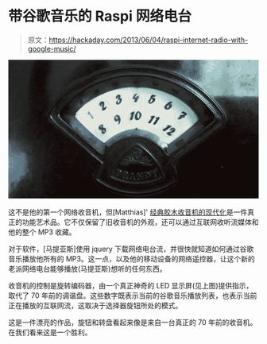 # 带谷歌音乐的 Raspi 网络电台

> 原文：<https://hackaday.com/2013/06/04/raspi-internet-radio-with-google-music/>

![SAMSUNG](img/b0962be639aa2cda4730cec45b1bfeee.png)

这不是他的第一个网络收音机，但[Matthias]' [经典胶木收音机的现代化](http://syd711.github.io/mephisto_ii/)是一件真正的功能艺术品。它不仅保留了旧收音机的外观，还可以通过互联网收听流媒体和他的整个 MP3 收藏。

对于软件，[马提亚斯]使用 jquery 下载网络电台流，并很快就知道如何通过谷歌音乐播放他所有的 MP3。这一点，以及他的移动设备的网络遥控器，让这个新的老派网络电台能够播放(马提亚斯)想听的任何东西。

收音机的控制是旋转编码器，由一个真正神奇的 LED 显示屏(见上图)提供指示，取代了 70 年前的调谐盘。这些数字既表示当前的谷歌音乐播放列表，也表示当前正在播放的互联网流，这取决于选择器旋钮所处的模式。

这是一件漂亮的作品，旋钮和转盘看起来像是来自一台真正的 70 年前的收音机。在我们看来这是一个胜利。